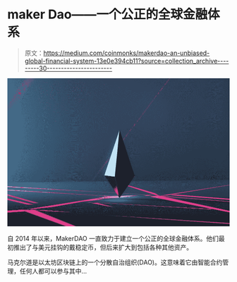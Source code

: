 # maker Dao——一个公正的全球金融体系

> 原文：<https://medium.com/coinmonks/makerdao-an-unbiased-global-financial-system-13e0e394cb11?source=collection_archive---------30----------------------->

![](img/6d55feaf84f237d45135c8af81793b65.png)

自 2014 年以来，MakerDAO 一直致力于建立一个公正的全球金融体系。他们最初推出了与美元挂钩的戴稳定币，但后来扩大到包括各种其他资产。

马克尔道是以太坊区块链上的一个分散自治组织(DAO)。这意味着它由智能合约管理，任何人都可以参与其中…